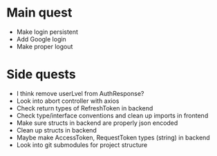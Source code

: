 # Main quest

- Make login persistent
- Add Google login
- Make proper logout

# Side quests

- I think remove userLvel from AuthResponse?
- Look into abort controller with axios
- Check return types of RefreshToken in backend
- Check type/interface conventions and clean up imports in frontend
- Make sure structs in backend are properly json encoded
- Clean up structs in backend
- Maybe make AccessToken, RequestToken types (string) in backend
- Look into git submodules for project structure
